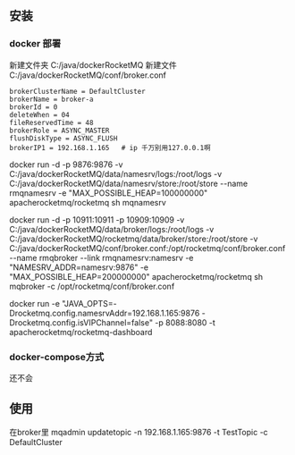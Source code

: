 ## 安装

### docker 部署
新建文件夹 C:/java/dockerRocketMQ
新建文件 C:/java/dockerRocketMQ/conf/broker.conf
```
brokerClusterName = DefaultCluster
brokerName = broker-a
brokerId = 0
deleteWhen = 04
fileReservedTime = 48
brokerRole = ASYNC_MASTER
flushDiskType = ASYNC_FLUSH
brokerIP1 = 192.168.1.165   # ip 千万别用127.0.0.1啊
```

docker run -d -p 9876:9876 -v C:/java/dockerRocketMQ/data/namesrv/logs:/root/logs -v C:/java/dockerRocketMQ/data/namesrv/store:/root/store --name rmqnamesrv -e "MAX_POSSIBLE_HEAP=100000000" apacherocketmq/rocketmq sh mqnamesrv

docker run -d -p 10911:10911 -p 10909:10909 -v  C:/java/dockerRocketMQ/data/broker/logs:/root/logs -v  C:/java/dockerRocketMQ/rocketmq/data/broker/store:/root/store -v  C:/java/dockerRocketMQ/conf/broker.conf:/opt/rocketmq/conf/broker.conf --name rmqbroker --link rmqnamesrv:namesrv -e "NAMESRV_ADDR=namesrv:9876" -e "MAX_POSSIBLE_HEAP=200000000" apacherocketmq/rocketmq sh mqbroker -c /opt/rocketmq/conf/broker.conf

 docker run -e "JAVA_OPTS=-Drocketmq.config.namesrvAddr=192.168.1.165:9876 
 -Drocketmq.config.isVIPChannel=false" -p 8088:8080 -t apacherocketmq/rocketmq-dashboard

### docker-compose方式
还不会

## 使用
在broker里
	mqadmin updatetopic -n 192.168.1.165:9876 -t TestTopic -c DefaultCluster